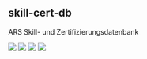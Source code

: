 ## skill-cert-db

ARS Skill- und Zertifizierungsdatenbank

<a href="https://github.com/ARS-GmbH/ars-discendi/commits" title="Last Commit"><img src="https://img.shields.io/github/last-commit/ARS-GmbH/ars-discendi?style=flat"></a>
<a href="https://github.com/ARS-GmbH/ars-discendi/issues" title="Open Issues"><img src="https://img.shields.io/github/issues/ARS-GmbH/ars-discendi?style=flat"></a>
<a href="./LICENSE" title="License"><img src="https://img.shields.io/badge/License-GPLv3-blue.svg"></a>
<a href="https://github.com/ARS-GmbH/ars-discendi/releases" title="Latest Release"><img src="https://img.shields.io/github/v/release/ARS-GmbH/ars-discendi"></a>

